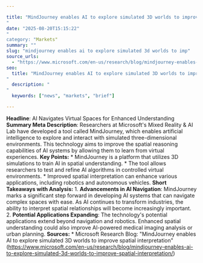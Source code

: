 ```yaml
---

title: "MindJourney enables AI to explore simulated 3D worlds to improve spatial interpretation'"
date: "2025-08-20T15:15:22""
category: "Markets"
summary: ""
slug: "mindjourney enables ai to explore simulated 3d worlds to imp"
source_urls:
  - "https://www.microsoft.com/en-us/research/blog/mindjourney-enables-ai-to-explore-simulated-3d-worlds-to-improve-spatial-interpretation/"
seo:
  title: "MindJourney enables AI to explore simulated 3D worlds to improve spatial interpretation | Hash n Hedge'"
  description: ""
  keywords: ["news", "markets", "brief"]

---
```

**Headline**: AI Navigates Virtual Spaces for Enhanced Understanding  **Summary Meta Description**: Researchers at Microsoft's Mixed Reality & AI Lab have developed a tool called MindJourney, which enables artificial intelligence to explore and interact with simulated three-dimensional environments. This technology aims to improve the spatial reasoning capabilities of AI systems by allowing them to learn from virtual experiences.  **Key Points:**  * MindJourney is a platform that utilizes 3D simulations to train AI in spatial understanding. * The tool allows researchers to test and refine AI algorithms in controlled virtual environments. * Improved spatial interpretation can enhance various applications, including robotics and autonomous vehicles.  **Short Takeaways with Analysis:**  1. **Advancements in AI Navigation**: MindJourney marks a significant step forward in developing AI systems that can navigate complex spaces with ease. As AI continues to transform industries, the ability to interpret spatial relationships will become increasingly important. 2. **Potential Applications Expanding**: The technology's potential applications extend beyond navigation and robotics. Enhanced spatial understanding could also improve AI-powered medical imaging analysis or urban planning.  **Sources:**  * Microsoft Research Blog: "MindJourney enables AI to explore simulated 3D worlds to improve spatial interpretation" (https://www.microsoft.com/en-us/research/blog/mindjourney-enables-ai-to-explore-simulated-3d-worlds-to-improve-spatial-interpretation/) 
